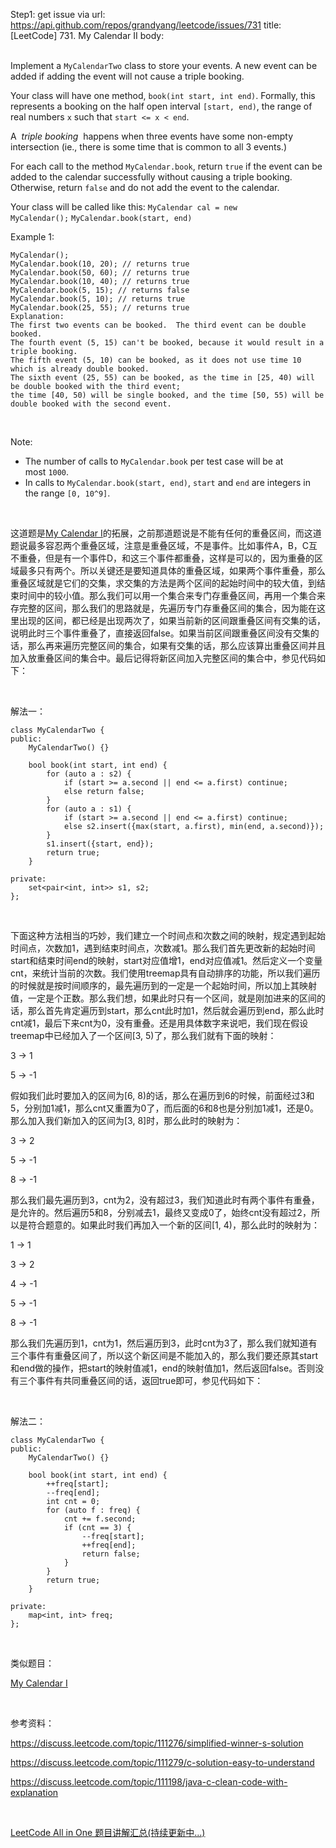Step1: get issue via url: https://api.github.com/repos/grandyang/leetcode/issues/731 
 title:[LeetCode] 731. My Calendar II 
 body:  
  

Implement a `MyCalendarTwo` class to store your events. A new event can be added if adding the event will not cause a triple booking.

Your class will have one method, `book(int start, int end)`. Formally, this represents a booking on the half open interval `[start, end)`, the range of real numbers `x` such that `start <= x < end`.

A  _triple booking_  happens when three events have some non-empty intersection (ie., there is some time that is common to all 3 events.)

For each call to the method `MyCalendar.book`, return `true` if the event can be added to the calendar successfully without causing a triple booking. Otherwise, return `false` and do not add the event to the calendar.

Your class will be called like this: `MyCalendar cal = new MyCalendar();` `MyCalendar.book(start, end)`

Example 1:
    
    
    MyCalendar();
    MyCalendar.book(10, 20); // returns true
    MyCalendar.book(50, 60); // returns true
    MyCalendar.book(10, 40); // returns true
    MyCalendar.book(5, 15); // returns false
    MyCalendar.book(5, 10); // returns true
    MyCalendar.book(25, 55); // returns true
    Explanation: 
    The first two events can be booked.  The third event can be double booked.
    The fourth event (5, 15) can't be booked, because it would result in a triple booking.
    The fifth event (5, 10) can be booked, as it does not use time 10 which is already double booked.
    The sixth event (25, 55) can be booked, as the time in [25, 40) will be double booked with the third event;
    the time [40, 50) will be single booked, and the time [50, 55) will be double booked with the second event.
    

 

Note:

  * The number of calls to `MyCalendar.book` per test case will be at most `1000`.
  * In calls to `MyCalendar.book(start, end)`, `start` and `end` are integers in the range `[0, 10^9]`.



 

这道题是[My Calendar I](http://www.cnblogs.com/grandyang/p/7920253.html)的拓展，之前那道题说是不能有任何的重叠区间，而这道题说最多容忍两个重叠区域，注意是重叠区域，不是事件。比如事件A，B，C互不重叠，但是有一个事件D，和这三个事件都重叠，这样是可以的，因为重叠的区域最多只有两个。所以关键还是要知道具体的重叠区域，如果两个事件重叠，那么重叠区域就是它们的交集，求交集的方法是两个区间的起始时间中的较大值，到结束时间中的较小值。那么我们可以用一个集合来专门存重叠区间，再用一个集合来存完整的区间，那么我们的思路就是，先遍历专门存重叠区间的集合，因为能在这里出现的区间，都已经是出现两次了，如果当前新的区间跟重叠区间有交集的话，说明此时三个事件重叠了，直接返回false。如果当前区间跟重叠区间没有交集的话，那么再来遍历完整区间的集合，如果有交集的话，那么应该算出重叠区间并且加入放重叠区间的集合中。最后记得将新区间加入完整区间的集合中，参见代码如下：

 

解法一：
    
    
    class MyCalendarTwo {
    public:
        MyCalendarTwo() {}
        
        bool book(int start, int end) {
            for (auto a : s2) {
                if (start >= a.second || end <= a.first) continue;
                else return false;
            }
            for (auto a : s1) {
                if (start >= a.second || end <= a.first) continue;
                else s2.insert({max(start, a.first), min(end, a.second)});
            }
            s1.insert({start, end});
            return true;
        }
    
    private:
        set<pair<int, int>> s1, s2;
    };

 

下面这种方法相当的巧妙，我们建立一个时间点和次数之间的映射，规定遇到起始时间点，次数加1，遇到结束时间点，次数减1。那么我们首先更改新的起始时间start和结束时间end的映射，start对应值增1，end对应值减1。然后定义一个变量cnt，来统计当前的次数。我们使用treemap具有自动排序的功能，所以我们遍历的时候就是按时间顺序的，最先遍历到的一定是一个起始时间，所以加上其映射值，一定是个正数。那么我们想，如果此时只有一个区间，就是刚加进来的区间的话，那么首先肯定遍历到start，那么cnt此时加1，然后就会遍历到end，那么此时cnt减1，最后下来cnt为0，没有重叠。还是用具体数字来说吧，我们现在假设treemap中已经加入了一个区间[3, 5)了，那么我们就有下面的映射：

3 -> 1

5 -> -1

假如我们此时要加入的区间为[6, 8)的话，那么在遍历到6的时候，前面经过3和5，分别加1减1，那么cnt又重置为0了，而后面的6和8也是分别加1减1，还是0。那么加入我们新加入的区间为[3, 8]时，那么此时的映射为：

3 -> 2

5 -> -1

8 -> -1

那么我们最先遍历到3，cnt为2，没有超过3，我们知道此时有两个事件有重叠，是允许的。然后遍历5和8，分别减去1，最终又变成0了，始终cnt没有超过2，所以是符合题意的。如果此时我们再加入一个新的区间[1, 4)，那么此时的映射为：

1 -> 1

3 -> 2

4 -> -1

5 -> -1

8 -> -1

那么我们先遍历到1，cnt为1，然后遍历到3，此时cnt为3了，那么我们就知道有三个事件有重叠区间了，所以这个新区间是不能加入的，那么我们要还原其start和end做的操作，把start的映射值减1，end的映射值加1，然后返回false。否则没有三个事件有共同重叠区间的话，返回true即可，参见代码如下：

 

解法二：
    
    
    class MyCalendarTwo {
    public:
        MyCalendarTwo() {}
        
        bool book(int start, int end) {
            ++freq[start];
            --freq[end];
            int cnt = 0;
            for (auto f : freq) {
                cnt += f.second;
                if (cnt == 3) {
                    --freq[start];
                    ++freq[end];
                    return false;
                }
            }
            return true;
        }
    
    private:
        map<int, int> freq;
    };

 

类似题目：

[My Calendar I](http://www.cnblogs.com/grandyang/p/7920253.html)

 

参考资料：

<https://discuss.leetcode.com/topic/111276/simplified-winner-s-solution>

<https://discuss.leetcode.com/topic/111279/c-solution-easy-to-understand>

<https://discuss.leetcode.com/topic/111198/java-c-clean-code-with-explanation>

 

[LeetCode All in One 题目讲解汇总(持续更新中...)](http://www.cnblogs.com/grandyang/p/4606334.html)
